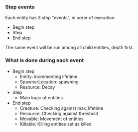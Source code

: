 
### Step events

Each entity has 3 step "events", in order of execution:

- Begin step
- Step
- End step

The same event will be run among all child entities, depth first.

### What is done during each event

- Begin step
  - Entity: incrementing lifetime
  - SpawnerLocation: spawning
  - Resource: Decay
- Step
  - Main logic of entities
- End step
  - Creature: Checking against max_lifetime
  - Resource: Checking against threshold
  - Movable: Movement of entities
  - Killable: Killing entities set as killed
